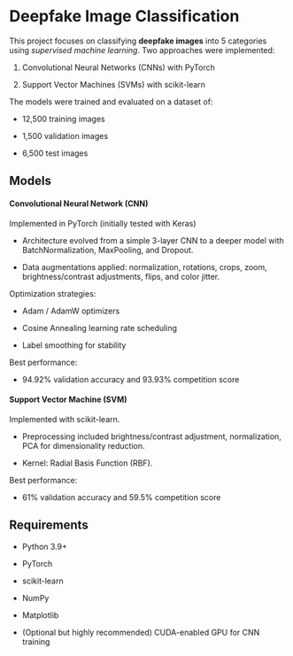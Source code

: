 # Deepfake Image Classification

This project focuses on classifying **deepfake images** into 5 categories using *supervised machine learning*. Two approaches were implemented:

1. Convolutional Neural Networks (CNNs) with PyTorch

2. Support Vector Machines (SVMs) with scikit-learn

The models were trained and evaluated on a dataset of:

- 12,500 training images

- 1,500 validation images

- 6,500 test images

## Models

#### Convolutional Neural Network (CNN)

Implemented in PyTorch (initially tested with Keras)

- Architecture evolved from a simple 3-layer CNN to a deeper model with BatchNormalization, MaxPooling, and Dropout.

- Data augmentations applied: normalization, rotations, crops, zoom, brightness/contrast adjustments, flips, and color jitter.

Optimization strategies:

- Adam / AdamW optimizers

- Cosine Annealing learning rate scheduling

- Label smoothing for stability

Best performance:

- 94.92% validation accuracy and 93.93% competition score

#### Support Vector Machine (SVM)

Implemented with scikit-learn.

- Preprocessing included brightness/contrast adjustment, normalization, PCA for dimensionality reduction.

- Kernel: Radial Basis Function (RBF).

Best performance:

- 61% validation accuracy and 59.5% competition score

## Requirements

- Python 3.9+

- PyTorch

- scikit-learn

- NumPy

- Matplotlib

- (Optional but highly recommended) CUDA-enabled GPU for CNN training
